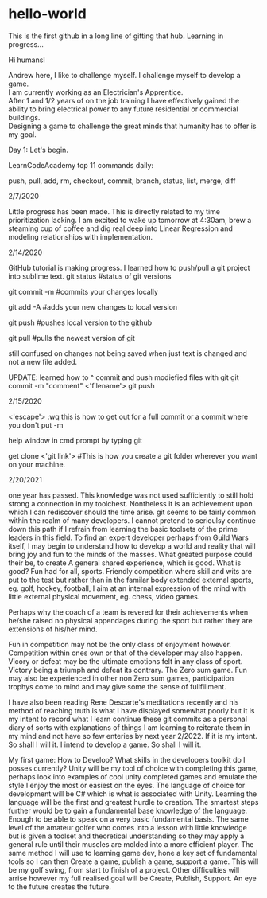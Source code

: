# hello-world
This is the first github in a long line of gitting that hub.  Learning in progress...


Hi humans!

Andrew here, I like to challenge myself.  I challenge myself to develop a game.  
I am currently working as an Electrician's Apprentice.  
After 1 and 1/2 years of on the job training I have effectively gained the ability to bring electrical power to any future residential or commercial buildings.  
Designing a game to challenge the great minds that humanity has to offer is my goal. 

Day 1:
Let's begin. 


LearnCodeAcademy top 11 commands daily:

push, pull, add, rm, checkout, commit, branch, status, list, merge, diff


2/7/2020

Little progress has been made.  This is directly related to my time prioritization lacking. I am excited to wake up tomorrow at 4:30am, brew a steaming cup of coffee and dig real deep into Linear Regression and modeling relationships with implementation. 

2/14/2020

GitHub tutorial is making progress.  I learned how to push/pull a git project into sublime text. 
git status 			#status of git versions

git commit -m 		#commits your changes locally

git add -A			#adds your new changes to local version

git push			#pushes local version to the github

git pull			#pulls the newest version of git


still confused on changes not being saved when just text is changed and not a new file added.  

UPDATE: learned how to ^ commit and push modiefied files with git
git commit -m "comment" <'filename'> 
git push

2/15/2020

<'escape'> :wq     this is how to get out for a full commit
or a commit where you don't put -m

help window in cmd prompt by typing git

get clone <'git link'> 	#This is how you create a git folder wherever you want on your machine.

2/20/2021

one year has passed. This knowledge was not used sufficiently to still hold strong a connection in my toolchest.  Nontheless it is an achievement upon which I can rediscover should the time arise.  git seems to be fairly common within the realm of many developers.  I cannot pretend to serioulsy continue down this path if I refrain from learning the basic toolsets of the prime leaders in this field.  To find an expert developer perhaps from Guild Wars itself, I may begin to understand how to develop a world and reality that will bring joy and fun to the minds of the masses.  What greated purpose could their be, to create A general shared experience, which is good.  What is good? Fun had for all, sports. Friendly competition where skill and wits are put to the test but rather than in the familar body extended external sports, eg. golf, hockey, football, I aim at an internal expression of the mind with little external physical movement, eg. chess, video games. 

Perhaps why the coach of a team is revered for their achievements when he/she raised no physical appendages during the sport but rather they are extensions of his/her mind.  

Fun in competition may not be the only class of enjoyment however.  Competition within ones own or that of the developer may also happen. Vicory or defeat may be the ultimate emotions felt in any class of sport.  Victory being a triumph and defeat its contrary. The Zero sum game. Fun may also be experienced in other non Zero sum games, participation trophys come to mind and may give some the sense of fullfillment. 

I have also been reading Rene Descarte's meditations recently and his method of reaching truth is what I have displayed somewhat poorly but it is my intent to record what I learn continue these git commits as a personal diary of sorts with explanations of things I am learning to reiterate them in my mind and not have so few enteries by next year 2/2022.  If it is my intent. So shall I will it. I intend to develop a game. So shall I will it. 

My first game:  How to Develop? What skills in the developers toolkit do I posses currently? Unity will be my tool of choice with completing this game, perhaps look into examples of cool unity completed games and emulate the style I enjoy the most or easiest on the eyes. The language of choice for development will be C# which is what is associated with Unity.  Learning the language will be the first and greatest hurdle to creation.  The smartest steps further would be to gain a fundamental base knowledge of the language.  Enough to be able to speak on a very basic fundamental basis. The same level of the amateur golfer who comes into a lesson with little knowledge but is given a toolset and theoretical understanding so they may apply a general rule until their muscles are molded into a more efficient player.  The same method I will use to learning game dev, hone a key set of fundamental tools so I can then Create a game, publish a game, support a game.  This will be my golf swing, from start to finish of a project.  Other difficulties will arrise however my full realised goal will be Create, Publish, Support.  An eye to the future creates the future. 


